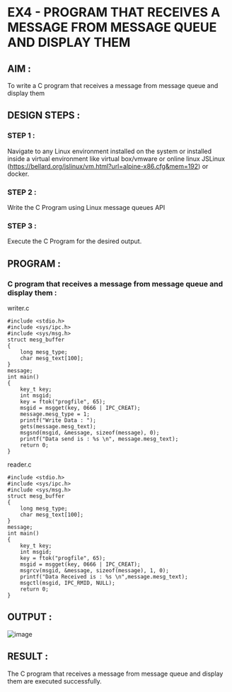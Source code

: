 # EX4 - PROGRAM THAT RECEIVES A MESSAGE FROM MESSAGE QUEUE AND DISPLAY THEM
## AIM :
To write a C program that receives a message from message queue and display them

## DESIGN STEPS :

### STEP 1 :

Navigate to any Linux environment installed on the system or installed inside a virtual environment like virtual box/vmware or online linux JSLinux (https://bellard.org/jslinux/vm.html?url=alpine-x86.cfg&mem=192) or docker.

### STEP 2 :

Write the C Program using Linux message queues API 

### STEP 3 :

Execute the C Program for the desired output. 

## PROGRAM :

### C program that receives a message from message queue and display them :
writer.c
``` 
#include <stdio.h> 
#include <sys/ipc.h> 
#include <sys/msg.h> 
struct mesg_buffer 
{ 
	long mesg_type; 
	char mesg_text[100]; 
} 
message; 
int main() 
{ 
    key_t key; 
	int msgid;
	key = ftok("progfile", 65); 
	msgid = msgget(key, 0666 | IPC_CREAT); 
	message.mesg_type = 1; 
	printf("Write Data : "); 
	gets(message.mesg_text); 
	msgsnd(msgid, &message, sizeof(message), 0); 
	printf("Data send is : %s \n", message.mesg_text); 
	return 0; 
} 
```
reader.c
```
#include <stdio.h>
#include <sys/ipc.h>
#include <sys/msg.h>
struct mesg_buffer
{
	long mesg_type;
	char mesg_text[100];
} 
message;
int main()
{
	key_t key;
	int msgid;
	key = ftok("progfile", 65);
	msgid = msgget(key, 0666 | IPC_CREAT);
	msgrcv(msgid, &message, sizeof(message), 1, 0);
	printf("Data Received is : %s \n",message.mesg_text);
	msgctl(msgid, IPC_RMID, NULL);
	return 0;
}
```




## OUTPUT :
![image](https://github.com/user-attachments/assets/abfb6839-518e-419e-8d8d-1a24748ab956)





## RESULT :
The C program that receives a message from message queue and display them are executed successfully.

